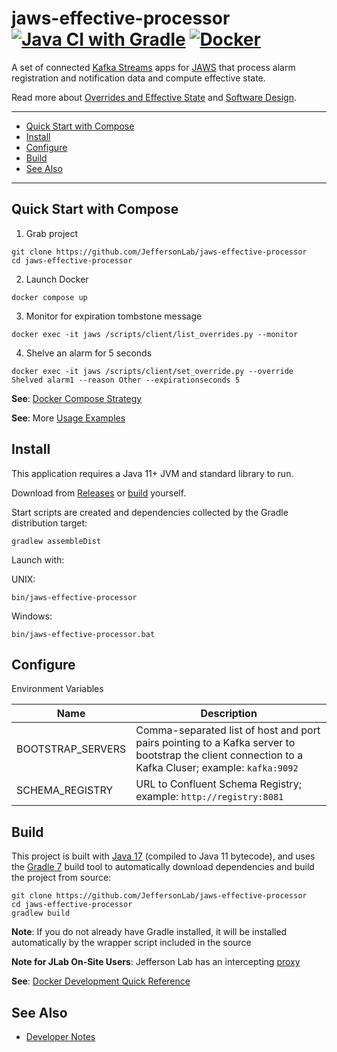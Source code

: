 # jaws-effective-processor [![Java CI with Gradle](https://github.com/JeffersonLab/jaws-effective-processor/workflows/Java%20CI%20with%20Gradle/badge.svg)](https://github.com/JeffersonLab/jaws-effective-processor/actions?query=workflow%3A%22Java+CI+with+Gradle%22) [![Docker](https://img.shields.io/docker/v/slominskir/jaws-effective-processor?sort=semver&label=DockerHub)](https://hub.docker.com/r/slominskir/jaws-effective-processor)
A set of connected [Kafka Streams](https://kafka.apache.org/documentation/streams/) apps for [JAWS](https://github.com/JeffersonLab/jaws) that process alarm registration and notification data and compute effective state.  

Read more about [Overrides and Effective State](https://github.com/JeffersonLab/jaws/wiki/Overrides-and-Effective-State) and [Software Design](https://github.com/JeffersonLab/jaws/wiki/Software-Design#effective-processor).

---
 - [Quick Start with Compose](https://github.com/JeffersonLab/jaws-effective-processor#quick-start-with-compose)
 - [Install](https://github.com/JeffersonLab/jaws-effective-processor#install) 
 - [Configure](https://github.com/JeffersonLab/jaws-effective-processor#configure)
 - [Build](https://github.com/JeffersonLab/jaws-effective-processor#build) 
 - [See Also](https://github.com/JeffersonLab/jaws-effective-processor#see-also)
 ---

## Quick Start with Compose 
1. Grab project
```
git clone https://github.com/JeffersonLab/jaws-effective-processor
cd jaws-effective-processor
```
2. Launch Docker
```
docker compose up
```
3. Monitor for expiration tombstone message 
```
docker exec -it jaws /scripts/client/list_overrides.py --monitor 
```
4. Shelve an alarm for 5 seconds
```
docker exec -it jaws /scripts/client/set_override.py --override Shelved alarm1 --reason Other --expirationseconds 5
```
**See**: [Docker Compose Strategy](https://gist.github.com/slominskir/a7da801e8259f5974c978f9c3091d52c)

**See**: More [Usage Examples](https://github.com/JeffersonLab/jaws/wiki/Usage-Examples)

## Install
This application requires a Java 11+ JVM and standard library to run.

Download from [Releases](https://github.com/JeffersonLab/jaws-effective-processor/releases) or [build](https://github.com/JeffersonLab/jaws-effective-processor#build) yourself.

Start scripts are created and dependencies collected by the Gradle distribution target:
```
gradlew assembleDist
```

Launch with:

UNIX:
```
bin/jaws-effective-processor
```
Windows:
```
bin/jaws-effective-processor.bat
```

## Configure
Environment Variables

| Name | Description |
|---|---|
| BOOTSTRAP_SERVERS | Comma-separated list of host and port pairs pointing to a Kafka server to bootstrap the client connection to a Kafka Cluser; example: `kafka:9092` |
| SCHEMA_REGISTRY | URL to Confluent Schema Registry; example: `http://registry:8081` |

## Build
This project is built with [Java 17](https://adoptium.net/) (compiled to Java 11 bytecode), and uses the [Gradle 7](https://gradle.org/) build tool to automatically download dependencies and build the project from source:

```
git clone https://github.com/JeffersonLab/jaws-effective-processor
cd jaws-effective-processor
gradlew build
```

**Note**: If you do not already have Gradle installed, it will be installed automatically by the wrapper script included in the source

**Note for JLab On-Site Users**: Jefferson Lab has an intercepting [proxy](https://gist.github.com/slominskir/92c25a033db93a90184a5994e71d0b78)

**See**: [Docker Development Quick Reference](https://gist.github.com/slominskir/a7da801e8259f5974c978f9c3091d52c#development-quick-reference)

## See Also
   - [Developer Notes](https://github.com/JeffersonLab/jaws-effective-processor/wiki/Developer-Notes)
